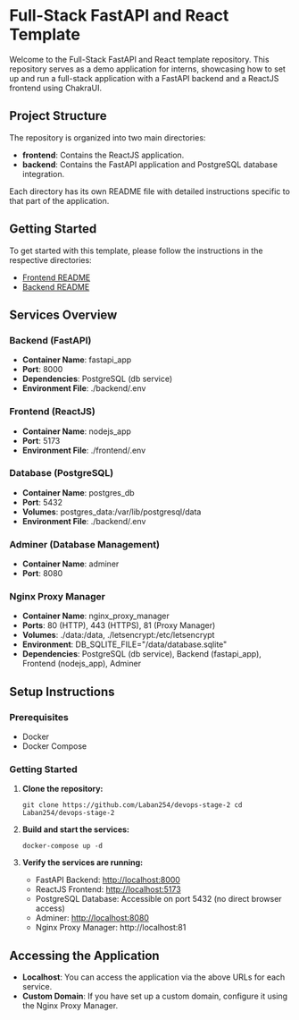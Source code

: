 # Full-Stack FastAPI and React Template

Welcome to the Full-Stack FastAPI and React template repository. This repository serves as a demo application for interns, showcasing how to set up and run a full-stack application with a FastAPI backend and a ReactJS frontend using ChakraUI.

## Project Structure

The repository is organized into two main directories:

- **frontend**: Contains the ReactJS application.
- **backend**: Contains the FastAPI application and PostgreSQL database integration.

Each directory has its own README file with detailed instructions specific to that part of the application.

## Getting Started

To get started with this template, please follow the instructions in the respective directories:

- [Frontend README](./frontend/README.md)
- [Backend README](./backend/README.md)

## Services Overview

### Backend (FastAPI)

-   **Container Name**: fastapi_app
-   **Port**: 8000
-   **Dependencies**: PostgreSQL (db service)
-   **Environment File**: ./backend/.env

### Frontend (ReactJS)

-   **Container Name**: nodejs_app
-   **Port**: 5173
-   **Environment File**: ./frontend/.env

### Database (PostgreSQL)

-   **Container Name**: postgres_db
-   **Port**: 5432
-   **Volumes**: postgres_data:/var/lib/postgresql/data
-   **Environment File**: ./backend/.env

### Adminer (Database Management)

-   **Container Name**: adminer
-   **Port**: 8080

### Nginx Proxy Manager

-   **Container Name**: nginx_proxy_manager
-   **Ports**: 80 (HTTP), 443 (HTTPS), 81 (Proxy Manager)
-   **Volumes**: ./data:/data, ./letsencrypt:/etc/letsencrypt
-   **Environment**: DB_SQLITE_FILE="/data/database.sqlite"
-   **Dependencies**: PostgreSQL (db service), Backend (fastapi_app), Frontend (nodejs_app), Adminer

## Setup Instructions

### Prerequisites

-   Docker
-   Docker Compose

### Getting Started

1.  **Clone the repository:**
    
   
    
    `git clone https://github.com/Laban254/devops-stage-2
    cd Laban254/devops-stage-2` 
    
2.  **Build and start the services:**
    
   
    
    `docker-compose up -d` 
    
3.  **Verify the services are running:**
    
    -   FastAPI Backend: [http://localhost:8000](http://localhost:8000)
    -   ReactJS Frontend: [http://localhost:5173](http://localhost:5173)
    -   PostgreSQL Database: Accessible on port 5432 (no direct browser access)
    -   Adminer: [http://localhost:8080](http://localhost:8080)
    -   Nginx Proxy Manager: http://localhost:81

## Accessing the Application

-   **Localhost**: You can access the application via the above URLs for each service.
-   **Custom Domain**: If you have set up a custom domain, configure it using the Nginx Proxy Manager.

